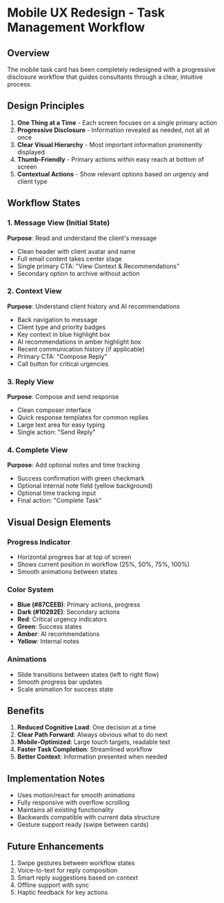 # Mobile UX Redesign - Task Management Workflow

## Overview
The mobile task card has been completely redesigned with a progressive disclosure workflow that guides consultants through a clear, intuitive process.

## Design Principles
1. **One Thing at a Time** - Each screen focuses on a single primary action
2. **Progressive Disclosure** - Information revealed as needed, not all at once
3. **Clear Visual Hierarchy** - Most important information prominently displayed
4. **Thumb-Friendly** - Primary actions within easy reach at bottom of screen
5. **Contextual Actions** - Show relevant options based on urgency and client type

## Workflow States

### 1. Message View (Initial State)
**Purpose**: Read and understand the client's message
- Clean header with client avatar and name
- Full email content takes center stage
- Single primary CTA: "View Context & Recommendations"
- Secondary option to archive without action

### 2. Context View
**Purpose**: Understand client history and AI recommendations
- Back navigation to message
- Client type and priority badges
- Key context in blue highlight box
- AI recommendations in amber highlight box
- Recent communication history (if applicable)
- Primary CTA: "Compose Reply"
- Call button for critical urgencies

### 3. Reply View
**Purpose**: Compose and send response
- Clean composer interface
- Quick response templates for common replies
- Large text area for easy typing
- Single action: "Send Reply"

### 4. Complete View
**Purpose**: Add optional notes and time tracking
- Success confirmation with green checkmark
- Optional internal note field (yellow background)
- Optional time tracking input
- Final action: "Complete Task"

## Visual Design Elements

### Progress Indicator
- Horizontal progress bar at top of screen
- Shows current position in workflow (25%, 50%, 75%, 100%)
- Smooth animations between states

### Color System
- **Blue (#87CEEB)**: Primary actions, progress
- **Dark (#10292E)**: Secondary actions
- **Red**: Critical urgency indicators
- **Green**: Success states
- **Amber**: AI recommendations
- **Yellow**: Internal notes

### Animations
- Slide transitions between states (left to right flow)
- Smooth progress bar updates
- Scale animation for success state

## Benefits

1. **Reduced Cognitive Load**: One decision at a time
2. **Clear Path Forward**: Always obvious what to do next
3. **Mobile-Optimized**: Large touch targets, readable text
4. **Faster Task Completion**: Streamlined workflow
5. **Better Context**: Information presented when needed

## Implementation Notes

- Uses motion/react for smooth animations
- Fully responsive with overflow scrolling
- Maintains all existing functionality
- Backwards compatible with current data structure
- Gesture support ready (swipe between cards)

## Future Enhancements

1. Swipe gestures between workflow states
2. Voice-to-text for reply composition
3. Smart reply suggestions based on context
4. Offline support with sync
5. Haptic feedback for key actions